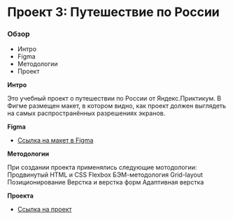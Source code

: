# Проект 3: Путешествие по России

### Обзор
* Интро
* Figma
* Методологии
* Проект

**Интро**

Это учебный проект о путешествии по России от Яндекс.Приктикум.
В Фигме размещен макет, в котором видно, как проект должен выглядеть на самых распространённых разрешениях экранов.


**Figma**

* [Ссылка на макет в Figma](https://www.figma.com/file/OyRWEjU6wBwRe1hapzQoLx/Sprint-3%3A-Russia-%2F-desktop-%2B-mobile?node-id=28503%3A0)

**Методологии**


При создании проекта применялись следующие мотодологии:
Продвинутый HTML и CSS
Flexbox
БЭМ-методология
Grid-layout
Позиционирование
Верстка и верстка форм
Адаптивная верстка

**Проектa**

* [Ссылка на проект]()

